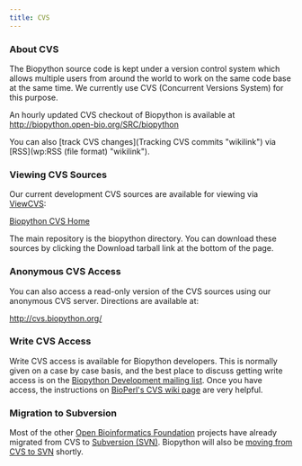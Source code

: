 ```yaml
---
title: CVS
---
```


### About CVS

The Biopython source code is kept under a version control system which
allows multiple users from around the world to work on the same code
base at the same time. We currently use CVS (Concurrent Versions System)
for this purpose.

An hourly updated CVS checkout of Biopython is available at
<http://biopython.open-bio.org/SRC/biopython>

You can also [track CVS changes](Tracking CVS commits "wikilink") via
[RSS](wp:RSS (file format) "wikilink").

### Viewing CVS Sources

Our current development CVS sources are available for viewing via
[ViewCVS](http://viewcvs.sourceforge.net/):

[Biopython CVS
Home](http://cvs.biopython.org/cgi-bin/viewcvs/viewcvs.cgi/?cvsroot=biopython)

The main repository is the biopython directory. You can download these
sources by clicking the Download tarball link at the bottom of the page.

### Anonymous CVS Access

You can also access a read-only version of the CVS sources using our
anonymous CVS server. Directions are available at:

[<http://cvs.biopython.org/>](http://cvs.biopython.org/)

### Write CVS Access

Write CVS access is available for Biopython developers. This is normally
given on a case by case basis, and the best place to discuss getting
write access is on the [Biopython Development mailing
list](mailto:biopython-dev@biopython.org). Once you have access, the
instructions on [BioPerl's CVS wiki
page](http://www.bioperl.org/wiki/Using_CVS) are very helpful.

### Migration to Subversion

Most of the other [Open Bioinformatics Foundation](http://open-bio.org)
projects have already migrated from CVS to [Subversion
(SVN)](SVN "wikilink"). Biopython will also be [moving from CVS to
SVN](Subversion_migration "wikilink") shortly.

